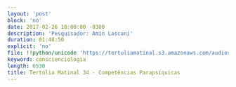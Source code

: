 ```yaml
---
layout: 'post'
block: 'no'
date: 2017-02-26 10:00:00 -0300
description: 'Pesquisador: Amin Lascani'
duration: 01:48:50
explicit: 'no'
file: !!python/unicode 'https://tertuliamatinal.s3.amazonaws.com/audios/4QiQm-2HR1s.m4a'
keyword: conscienciologia
length: 6530
title: Tertúlia Matinal 34 - Competências Parapsíquicas
---
```

